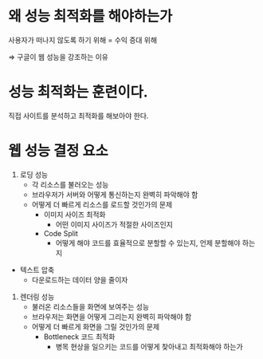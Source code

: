 # 왜 성능 최적화를 해야하는가

사용자가 떠나지 않도록 하기 위해 = 수익 증대 위해

⇒ 구글이 웹 성능을 강조하는 이유

# 성능 최적화는 훈련이다.

직접 사이트를 분석하고 최적화를 해보아야 한다.

# 웹 성능 결정 요소

1. 로딩 성능
   - 각 리소스를 불러오는 성능
   - 브라우저가 서버와 어떻게 통신하는지 완벽히 파악해야 함
   - 어떻게 더 빠르게 리소스를 로드할 것인가의 문제
     - 이미지 사이즈 최적화
       - 어떤 이미지 사이즈가 적절한 사이즈인지
     - Code Split
       - 어떻게 해야 코드를 효율적으로 분할할 수 있는지, 언제 분할해야 하는지

- 텍스트 압축
  - 다운로드하는 데이터 양을 줄이자

1. 렌더링 성능
   - 불러온 리소스들을 화면에 보여주는 성능
   - 브라우저는 화면을 어떻게 그리는지 완벽히 파악해야 함
   - 어떻게 더 빠르게 화면을 그릴 것인가의 문제
     - Bottleneck 코드 최적화
       - 병목 현상을 일으키는 코드를 어떻게 찾아내고 최적화해야 하는가
